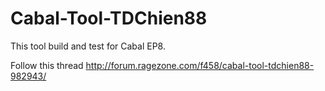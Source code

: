 # Cabal-Tool-TDChien88

This tool build and test for Cabal EP8.

Follow this thread http://forum.ragezone.com/f458/cabal-tool-tdchien88-982943/
